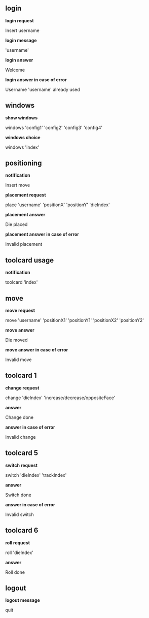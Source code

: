 ﻿## login

**login request**

Insert username

**login message**

'username'

**login answer**

Welcome

**login answer in case of error**

Username 'username' already used


## windows

**show windows**

windows 'config1' 'config2' 'config3' 'config4'

**windows choice**

windows 'index'



## positioning

**notification**

Insert move

**placement request**

place 'username' 'positionX' 'positionY' 'dieIndex'

**placement answer**

Die placed

**placement answer in case of error**

Invalid placement



## toolcard usage

**notification**

toolcard 'index'



## move

**move request**

move 'username' 'positionX1' 'positionY1' 'positionX2' 'positionY2'

**move answer**

Die moved

**move answer in case of error**

Invalid move


## toolcard 1

**change request**

change 'dieIndex' 'increase/decrease/oppositeFace'

**answer**

Change done

**answer in case of error**

Invalid change



## toolcard 5

**switch request**

switch 'dieIndex' 'trackIndex'

**answer**

Switch done

**answer in case of error**

Invalid switch



## toolcard 6

**roll request**

roll 'dieIndex'

**answer**

Roll done



## logout

**logout message**

quit